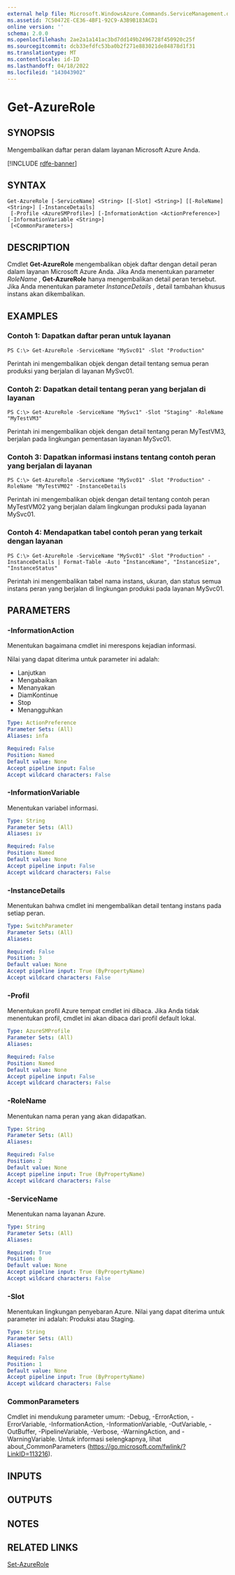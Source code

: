 ```yaml
---
external help file: Microsoft.WindowsAzure.Commands.ServiceManagement.dll-Help.xml
ms.assetid: 7C50472E-CE36-4BF1-92C9-A3B9B183ACD1
online version: ''
schema: 2.0.0
ms.openlocfilehash: 2ae2a1a141ac3bd7dd149b2496728f450920c25f
ms.sourcegitcommit: dcb33efdfc53ba0b2f271e883021de84878d1f31
ms.translationtype: MT
ms.contentlocale: id-ID
ms.lasthandoff: 04/18/2022
ms.locfileid: "143043902"
---
```

# Get-AzureRole

## SYNOPSIS
Mengembalikan daftar peran dalam layanan Microsoft Azure Anda.

[!INCLUDE [rdfe-banner](../../includes/rdfe-banner.md)]

## SYNTAX

```
Get-AzureRole [-ServiceName] <String> [[-Slot] <String>] [[-RoleName] <String>] [-InstanceDetails]
 [-Profile <AzureSMProfile>] [-InformationAction <ActionPreference>] [-InformationVariable <String>]
 [<CommonParameters>]
```

## DESCRIPTION
Cmdlet **Get-AzureRole** mengembalikan objek daftar dengan detail peran dalam layanan Microsoft Azure Anda.
Jika Anda menentukan parameter *RoleName* , **Get-AzureRole** hanya mengembalikan detail peran tersebut.
Jika Anda menentukan parameter *InstanceDetails* , detail tambahan khusus instans akan dikembalikan.

## EXAMPLES

### Contoh 1: Dapatkan daftar peran untuk layanan
```
PS C:\> Get-AzureRole -ServiceName "MySvc01" -Slot "Production"
```

Perintah ini mengembalikan objek dengan detail tentang semua peran produksi yang berjalan di layanan MySvc01.

### Contoh 2: Dapatkan detail tentang peran yang berjalan di layanan
```
PS C:\> Get-AzureRole -ServiceName "MySvc1" -Slot "Staging" -RoleName "MyTestVM3"
```

Perintah ini mengembalikan objek dengan detail tentang peran MyTestVM3, berjalan pada lingkungan pementasan layanan MySvc01.

### Contoh 3: Dapatkan informasi instans tentang contoh peran yang berjalan di layanan
```
PS C:\> Get-AzureRole -ServiceName "MySvc01" -Slot "Production" -RoleName "MyTestVM02" -InstanceDetails
```

Perintah ini mengembalikan objek dengan detail tentang contoh peran MyTestVM02 yang berjalan dalam lingkungan produksi pada layanan MySvc01.

### Contoh 4: Mendapatkan tabel contoh peran yang terkait dengan layanan
```
PS C:\> Get-AzureRole -ServiceName "MySvc01" -Slot "Production" -InstanceDetails | Format-Table -Auto "InstanceName", "InstanceSize", "InstanceStatus"
```

Perintah ini mengembalikan tabel nama instans, ukuran, dan status semua instans peran yang berjalan di lingkungan produksi pada layanan MySvc01.

## PARAMETERS

### -InformationAction
Menentukan bagaimana cmdlet ini merespons kejadian informasi.

Nilai yang dapat diterima untuk parameter ini adalah:

- Lanjutkan
- Mengabaikan
- Menanyakan
- DiamKontinue
- Stop
- Menangguhkan

```yaml
Type: ActionPreference
Parameter Sets: (All)
Aliases: infa

Required: False
Position: Named
Default value: None
Accept pipeline input: False
Accept wildcard characters: False
```

### -InformationVariable
Menentukan variabel informasi.

```yaml
Type: String
Parameter Sets: (All)
Aliases: iv

Required: False
Position: Named
Default value: None
Accept pipeline input: False
Accept wildcard characters: False
```

### -InstanceDetails
Menentukan bahwa cmdlet ini mengembalikan detail tentang instans pada setiap peran.

```yaml
Type: SwitchParameter
Parameter Sets: (All)
Aliases: 

Required: False
Position: 3
Default value: None
Accept pipeline input: True (ByPropertyName)
Accept wildcard characters: False
```

### -Profil
Menentukan profil Azure tempat cmdlet ini dibaca.
Jika Anda tidak menentukan profil, cmdlet ini akan dibaca dari profil default lokal.

```yaml
Type: AzureSMProfile
Parameter Sets: (All)
Aliases: 

Required: False
Position: Named
Default value: None
Accept pipeline input: False
Accept wildcard characters: False
```

### -RoleName
Menentukan nama peran yang akan didapatkan.

```yaml
Type: String
Parameter Sets: (All)
Aliases: 

Required: False
Position: 2
Default value: None
Accept pipeline input: True (ByPropertyName)
Accept wildcard characters: False
```

### -ServiceName
Menentukan nama layanan Azure.

```yaml
Type: String
Parameter Sets: (All)
Aliases: 

Required: True
Position: 0
Default value: None
Accept pipeline input: True (ByPropertyName)
Accept wildcard characters: False
```

### -Slot
Menentukan lingkungan penyebaran Azure.
Nilai yang dapat diterima untuk parameter ini adalah: Produksi atau Staging.

```yaml
Type: String
Parameter Sets: (All)
Aliases: 

Required: False
Position: 1
Default value: None
Accept pipeline input: True (ByPropertyName)
Accept wildcard characters: False
```

### CommonParameters
Cmdlet ini mendukung parameter umum: -Debug, -ErrorAction, -ErrorVariable, -InformationAction, -InformationVariable, -OutVariable, -OutBuffer, -PipelineVariable, -Verbose, -WarningAction, and -WarningVariable. Untuk informasi selengkapnya, lihat about_CommonParameters (https://go.microsoft.com/fwlink/?LinkID=113216).

## INPUTS

## OUTPUTS

## NOTES

## RELATED LINKS

[Set-AzureRole](./Set-AzureRole.md)


